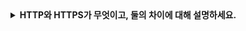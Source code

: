 <details>
  
<summary>
  <strong>HTTP와 HTTPS가 무엇이고, 둘의 차이에 대해 설명하세요.</strong>
</summary>

<br>

  ### HTTP (Hypertext Transfer Protocol)
  - 클라이언트와 서버 간에 데이터를 주고받는 데 사용되는 텍스트 기반의 프로토콜입니다.
  - 웹 브라우저와 웹 서버 간에 문서를 전송하는 데 주로 사용되며, HTML 문서, 이미지, 스크립트, 스타일 시트 등 웹 페이지의 자원을 전송하는 데 적합합니다.

  1. 클라이언트가 서버에 요청을 보냅니다. 이 요청을 HTTP메서드아 함께 자원의 경로를 포함합니다.
  2. 서버는 클라이언트의 요청을 받고, 해당 자원에 대한 응답을 생성합니다. 응답은 상태 코드, 헤더, 본문 등으로 구성됩니다.
  3. 서버의 응답이 클라이언트에게 전송됩니다. 이때, 전송에는 TCP/IP 프로토콜을 사용합니다. TCP/IP는 신뢰성 있는 데이터 전송을 제공합니다.
  4. 클라이언트는 서버로부터 받은 데이터를 해석하여 웹 페이제를 렌더링합니다. 이 과정에서 HTML, CSS, JavaScript 등의 웹 페이지 구성 요소들이 사용됩니다.

  ### HTTPS (Hypertext Transfer Protocol Secure)
  - HTTP의 보안 강화 버전으로, 데이터를 안전하게 전송하기 위해 SSL 또는 TLS를 사용하는 프로토콜입니다.
  - SSL: 초기에 사용된 보안 프로토콜로, 웹에서 데이터를 암호화하고 안전하게 전송하기 위한 기술이며 서버 및 클라이언트 간의 통신을 보호하기 위해 사용되며, 공개 키 및 개인 키를 이용한 암호화 및 복호화를 통해 보안을 재공합니다.
  - TSL: SSL의 후속 버전으로, 현재 주로 사용되는 프로토콜입니다. 더 강력한 보안 및 암호화 기술을 도입하고, SSL의 취약점을 보완하여 보다 안전한 통신을 제공합니다.
  - 클라이언트와 서버 간의 안전한 통신을 위해 인증, 암호화 및 데이터 무결성을 보장하는 단계를 포함합니다.

  ### HTTP vs HTTPS
  ##### 1. 보안
  - HTTP: 데이터를 암호화하지 않고 평문으로 전송하기 때문에, 중간에서의 감청이나 데이터 변조에 취약합니다.
  - HTTPS: SSL/TLS 프로토콜을 사용하여 데이터를 암호화하고 안전터널을 형성하기 때문에, 중간에서의 감청을 방지하고 데이터의 무결성을 보장합니다.
  
  ##### 2. 포트 반호
  - HTTP: 기본적으로 80번 포트를 사용합니다.
  - HTTPS: 기본적으로 443번 포트를 사용합니다.

  ##### 3. 인증서
  - HTTP: 인증서가 필요하지 않습니다,
  - HTTPS: 서버는 클라이언트에게 인증서를 제공하고, 클라이언트는 이를 사용하여 서버의 신원을 확인합니다.
  
  ##### 4. 암호화
  - HTTP: 데이터가 암호화되지 않아 보안에 취약합니다.
  - HTTPS: SSL/TLS 프로토콜을 사용하여 데이터를 암호화합니다.

  ##### 5. 데이터 무결성
  - HTTP: 데이터가 중간에서 변경될 우려가 있어 무결성이 보장되지 않습니다.
  - HTTPS: 암호화된 데이터를 전송하므로 중간에서의 데이터 변경이 감지되고 무결성이 유지됩니다.
  
<br>
</details>
